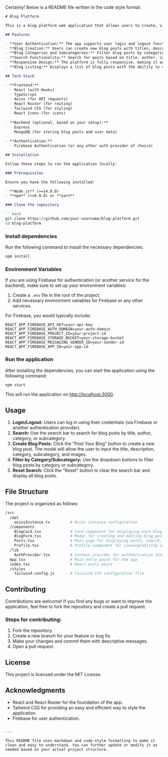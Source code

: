 Certainly! Below is a README file written in the code style format:

```markdown
# Blog Platform

This is a blog platform web application that allows users to create, view, and search blog posts. The platform supports filtering by categories and subcategories and allows users to search for blog posts based on title, author's name, category, or subcategory. The app is built with **React**, **TypeScript**, **Axios** for making HTTP requests, and **Tailwind CSS** for styling.

## Features

- **User Authentication:** The app supports user login and logout functionality.
- **Blog Creation:** Users can create new blog posts with titles, descriptions, summaries, and images.
- **Blog Categories and Subcategories:** Filter blog posts by categories (Tech, Travel, etc.) and subcategories (AI, Nature, etc.).
- **Search Functionality:** Search for posts based on title, author, category, or subcategory.
- **Responsive Design:** The platform is fully responsive, making it accessible from both desktop and mobile devices.
- **Blog Listing:** Displays a list of blog posts with the ability to view, sort, and filter posts.

## Tech Stack

- **Frontend:**
  - React (with Hooks)
  - TypeScript
  - Axios (for API requests)
  - React Router (for routing)
  - Tailwind CSS (for styling)
  - React Icons (for icons)
  
- **Backend (optional, based on your setup):**
  - Express
  - MongoDB (for storing blog posts and user data)
  
- **Authentication:**
  - Firebase Authentication (or any other auth provider of choice)

## Installation

Follow these steps to run the application locally:

### Prerequisites

Ensure you have the following installed:

- **Node.js** (>=14.0.0)
- **npm** (>=6.0.0) or **yarn**

### Clone the repository

```bash
git clone https://github.com/your-username/blog-platform.git
cd blog-platform
```

### Install dependencies

Run the following command to install the necessary dependencies:

```bash
npm install
```

### Environment Variables

If you are using Firebase for authentication (or another service for the backend), make sure to set up your environment variables:

1. Create a `.env` file in the root of the project.
2. Add necessary environment variables for Firebase or any other services.

For Firebase, you would typically include:

```env
REACT_APP_FIREBASE_API_KEY=your-api-key
REACT_APP_FIREBASE_AUTH_DOMAIN=your-auth-domain
REACT_APP_FIREBASE_PROJECT_ID=your-project-id
REACT_APP_FIREBASE_STORAGE_BUCKET=your-storage-bucket
REACT_APP_FIREBASE_MESSAGING_SENDER_ID=your-sender-id
REACT_APP_FIREBASE_APP_ID=your-app-id
```

### Run the application

After installing the dependencies, you can start the application using the following command:

```bash
npm start
```

This will run the application on [http://localhost:3000](http://localhost:3000).

## Usage

1. **Login/Logout:** Users can log in using their credentials (via Firebase or another authentication provider).
2. **Search:** Use the search bar to search for blog posts by title, author, category, or subcategory.
3. **Create Blog Posts:** Click the "Post Your Blog" button to create a new blog post. The modal will allow the user to input the title, description, category, subcategory, and images.
4. **Filter by Category/Subcategory:** Use the dropdown buttons to filter blog posts by category or subcategory.
5. **Reset Search:** Click the "Reset" button to clear the search bar and display all blog posts.

## File Structure

The project is organized as follows:

```bash
/src
  /api
    axiosInstance.ts         # Axios instance configuration
  /components
    BlogCard.tsx             # Card component for displaying each blog post
    BlogForm.tsx             # Modal for creating and editing blog posts
    Posts.tsx                # Main page for displaying posts, search, and filters
    Profile.tsx              # Profile component for viewing/editing user profile
  /lib
    AuthProvider.tsx         # Context provider for authentication state management
  App.tsx                    # Main entry point for the app
  index.tsx                  # React entry point
  /styles
    tailwind.config.js       # Tailwind CSS configuration file
```

## Contributing

Contributions are welcome! If you find any bugs or want to improve the application, feel free to fork the repository and create a pull request.

### Steps for contributing:

1. Fork the repository.
2. Create a new branch for your feature or bug fix.
3. Make your changes and commit them with descriptive messages.
4. Open a pull request.

## License

This project is licensed under the MIT License.

## Acknowledgments

- React and React Router for the foundation of the app.
- Tailwind CSS for providing an easy and efficient way to style the application.
- Firebase for user authentication.
```

---

This README file uses markdown and code-style formatting to make it clean and easy to understand. You can further update or modify it as needed based on your actual project structure.